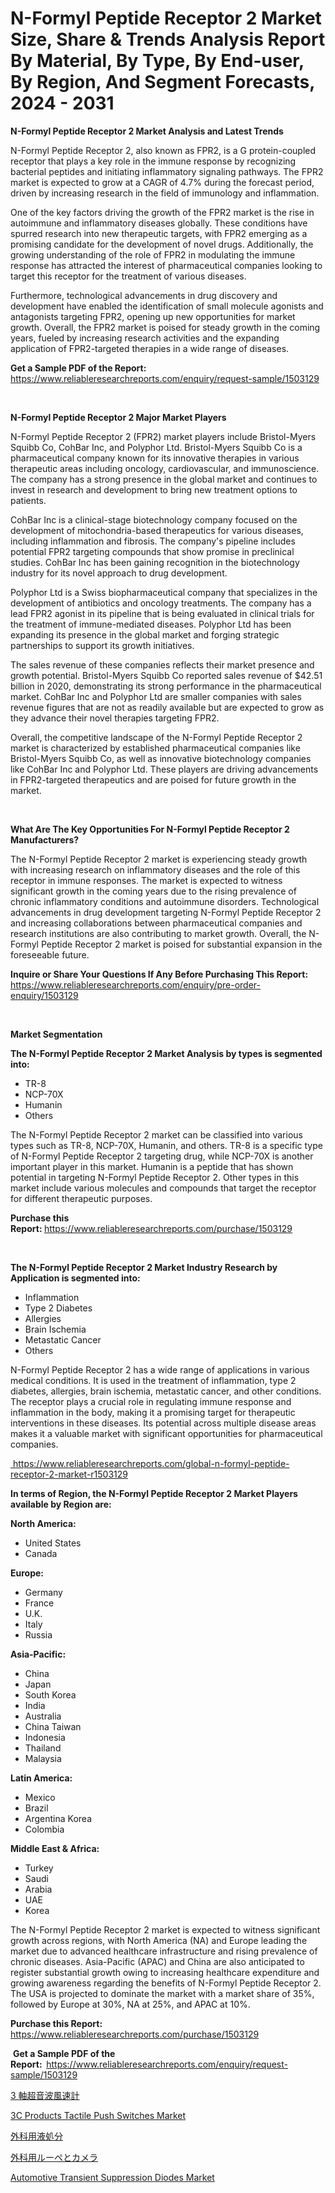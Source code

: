 <p><h1>N-Formyl Peptide Receptor 2 Market Size, Share & Trends Analysis Report By Material, By Type, By End-user, By Region, And Segment Forecasts, 2024 - 2031</h1></p><p><strong>N-Formyl Peptide Receptor 2 Market Analysis and Latest Trends</strong></p>
<p><p>N-Formyl Peptide Receptor 2, also known as FPR2, is a G protein-coupled receptor that plays a key role in the immune response by recognizing bacterial peptides and initiating inflammatory signaling pathways. The FPR2 market is expected to grow at a CAGR of 4.7% during the forecast period, driven by increasing research in the field of immunology and inflammation.</p><p>One of the key factors driving the growth of the FPR2 market is the rise in autoimmune and inflammatory diseases globally. These conditions have spurred research into new therapeutic targets, with FPR2 emerging as a promising candidate for the development of novel drugs. Additionally, the growing understanding of the role of FPR2 in modulating the immune response has attracted the interest of pharmaceutical companies looking to target this receptor for the treatment of various diseases.</p><p>Furthermore, technological advancements in drug discovery and development have enabled the identification of small molecule agonists and antagonists targeting FPR2, opening up new opportunities for market growth. Overall, the FPR2 market is poised for steady growth in the coming years, fueled by increasing research activities and the expanding application of FPR2-targeted therapies in a wide range of diseases.</p></p>
<p><strong>Get a Sample PDF of the Report:&nbsp;</strong> <a href="https://www.reliableresearchreports.com/enquiry/request-sample/1503129">https://www.reliableresearchreports.com/enquiry/request-sample/1503129</a></p>
<p>&nbsp;</p>
<p><strong>N-Formyl Peptide Receptor 2 Major Market Players</strong></p>
<p><p>N-Formyl Peptide Receptor 2 (FPR2) market players include Bristol-Myers Squibb Co, CohBar Inc, and Polyphor Ltd. Bristol-Myers Squibb Co is a pharmaceutical company known for its innovative therapies in various therapeutic areas including oncology, cardiovascular, and immunoscience. The company has a strong presence in the global market and continues to invest in research and development to bring new treatment options to patients.</p><p>CohBar Inc is a clinical-stage biotechnology company focused on the development of mitochondria-based therapeutics for various diseases, including inflammation and fibrosis. The company's pipeline includes potential FPR2 targeting compounds that show promise in preclinical studies. CohBar Inc has been gaining recognition in the biotechnology industry for its novel approach to drug development.</p><p>Polyphor Ltd is a Swiss biopharmaceutical company that specializes in the development of antibiotics and oncology treatments. The company has a lead FPR2 agonist in its pipeline that is being evaluated in clinical trials for the treatment of immune-mediated diseases. Polyphor Ltd has been expanding its presence in the global market and forging strategic partnerships to support its growth initiatives.</p><p>The sales revenue of these companies reflects their market presence and growth potential. Bristol-Myers Squibb Co reported sales revenue of $42.51 billion in 2020, demonstrating its strong performance in the pharmaceutical market. CohBar Inc and Polyphor Ltd are smaller companies with sales revenue figures that are not as readily available but are expected to grow as they advance their novel therapies targeting FPR2.</p><p>Overall, the competitive landscape of the N-Formyl Peptide Receptor 2 market is characterized by established pharmaceutical companies like Bristol-Myers Squibb Co, as well as innovative biotechnology companies like CohBar Inc and Polyphor Ltd. These players are driving advancements in FPR2-targeted therapeutics and are poised for future growth in the market.</p></p>
<p>&nbsp;</p>
<p><strong>What Are The Key Opportunities For N-Formyl Peptide Receptor 2 Manufacturers?</strong></p>
<p><p>The N-Formyl Peptide Receptor 2 market is experiencing steady growth with increasing research on inflammatory diseases and the role of this receptor in immune responses. The market is expected to witness significant growth in the coming years due to the rising prevalence of chronic inflammatory conditions and autoimmune disorders. Technological advancements in drug development targeting N-Formyl Peptide Receptor 2 and increasing collaborations between pharmaceutical companies and research institutions are also contributing to market growth. Overall, the N-Formyl Peptide Receptor 2 market is poised for substantial expansion in the foreseeable future.</p></p>
<p><strong>Inquire or Share Your Questions If Any Before Purchasing This Report:</strong> <a href="https://www.reliableresearchreports.com/enquiry/pre-order-enquiry/1503129">https://www.reliableresearchreports.com/enquiry/pre-order-enquiry/1503129</a></p>
<p>&nbsp;</p>
<p><strong>Market Segmentation</strong></p>
<p><strong>The N-Formyl Peptide Receptor 2 Market Analysis by types is segmented into:</strong></p>
<p><ul><li>TR-8</li><li>NCP-70X</li><li>Humanin</li><li>Others</li></ul></p>
<p><p>The N-Formyl Peptide Receptor 2 market can be classified into various types such as TR-8, NCP-70X, Humanin, and others. TR-8 is a specific type of N-Formyl Peptide Receptor 2 targeting drug, while NCP-70X is another important player in this market. Humanin is a peptide that has shown potential in targeting N-Formyl Peptide Receptor 2. Other types in this market include various molecules and compounds that target the receptor for different therapeutic purposes.</p></p>
<p><strong>Purchase this Report:&nbsp;</strong><a href="https://www.reliableresearchreports.com/purchase/1503129">https://www.reliableresearchreports.com/purchase/1503129</a></p>
<p>&nbsp;</p>
<p><strong>The N-Formyl Peptide Receptor 2 Market Industry Research by Application is segmented into:</strong></p>
<p><ul><li>Inflammation</li><li>Type 2 Diabetes</li><li>Allergies</li><li>Brain Ischemia</li><li>Metastatic Cancer</li><li>Others</li></ul></p>
<p><p>N-Formyl Peptide Receptor 2 has a wide range of applications in various medical conditions. It is used in the treatment of inflammation, type 2 diabetes, allergies, brain ischemia, metastatic cancer, and other conditions. The receptor plays a crucial role in regulating immune response and inflammation in the body, making it a promising target for therapeutic interventions in these diseases. Its potential across multiple disease areas makes it a valuable market with significant opportunities for pharmaceutical companies.</p></p>
<p><a href="https://www.reliableresearchreports.com/global-n-formyl-peptide-receptor-2-market-r1503129">&nbsp;https://www.reliableresearchreports.com/global-n-formyl-peptide-receptor-2-market-r1503129</a></p>
<p><strong>In terms of Region, the N-Formyl Peptide Receptor 2 Market Players available by Region are:</strong></p>
<p>
    <p> <strong> North America: </strong>
        <ul>
            <li>United States</li>
            <li>Canada</li>
        </ul>
        </p> 
    <p> <strong> Europe: </strong>
        <ul>
            <li>Germany</li>
            <li>France</li>
            <li>U.K.</li>
            <li>Italy</li>
            <li>Russia</li>
        </ul>
        </p> 
    <p> <strong> Asia-Pacific: </strong>
        <ul>
            <li>China</li>
            <li>Japan</li>
            <li>South Korea</li>
            <li>India</li>
            <li>Australia</li>
            <li>China Taiwan</li>
            <li>Indonesia</li>
            <li>Thailand</li>
            <li>Malaysia</li>
        </ul>
        </p> 
    <p> <strong> Latin America: </strong>
        <ul>
            <li>Mexico</li>
            <li>Brazil</li>
            <li>Argentina Korea</li>
            <li>Colombia</li>
        </ul>
        </p> 
    <p> <strong> Middle East & Africa: </strong>
        <ul>
            <li>Turkey</li>
            <li>Saudi</li>
            <li>Arabia</li>
            <li>UAE</li>
            <li>Korea</li>
        </ul>
    </p>
    </p>
<p><p>The N-Formyl Peptide Receptor 2 market is expected to witness significant growth across regions, with North America (NA) and Europe leading the market due to advanced healthcare infrastructure and rising prevalence of chronic diseases. Asia-Pacific (APAC) and China are also anticipated to register substantial growth owing to increasing healthcare expenditure and growing awareness regarding the benefits of N-Formyl Peptide Receptor 2. The USA is projected to dominate the market with a market share of 35%, followed by Europe at 30%, NA at 25%, and APAC at 10%.</p></p>
<p><strong>Purchase this Report: </strong><a href="https://www.reliableresearchreports.com/purchase/1503129">https://www.reliableresearchreports.com/purchase/1503129</a></p>
<p>&nbsp;<strong>Get a Sample PDF of the Report:&nbsp;&nbsp;</strong><a href="https://www.reliableresearchreports.com/enquiry/request-sample/1503129">https://www.reliableresearchreports.com/enquiry/request-sample/1503129</a></p>
<p><strong></strong></p>
<p><p><a href="https://medium.com/@carllane655/3%E8%BB%B8%E8%B6%85%E9%9F%B3%E6%B3%A2%E9%A2%A8%E9%80%9F%E8%A8%88%E5%B8%82%E5%A0%B4%E3%81%AE%E5%88%86%E6%9E%90-%E3%82%B0%E3%83%AD%E3%83%BC%E3%83%90%E3%83%AB%E7%94%A3%E6%A5%AD%E3%81%AE%E8%A6%8B%E8%A7%A3%E3%81%A8%E4%BA%88%E6%B8%AC-2024%E5%B9%B4%E3%81%8B%E3%82%892031%E5%B9%B4-1c55bc3a3b25">3 軸超音波風速計</a></p><p><a href="https://github.com/moyahfrancoestellec51j635wcx/Market-Research-Report-List-2/blob/main/3c-products-tactile-push-switches-market.md">3C Products Tactile Push Switches Market</a></p><p><a href="https://github.com/vtbvgl20191192/Market-Research-Report-List-2/blob/main/435508194721.md">外科用液処分</a></p><p><a href="https://github.com/laurenreichert/Market-Research-Report-List-1/blob/main/361019694722.md">外科用ルーペとカメラ</a></p><p><a href="https://github.com/JuliaFadel1922/Market-Research-Report-List-1/blob/main/automotive-transient-suppression-diodes-market.md">Automotive Transient Suppression Diodes Market</a></p></p>